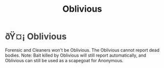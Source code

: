 ﻿---
lang: en-US
title: Oblivious
prev: Mundane
next: Prohibited
---
# <font color=#424242>ðŸ¤¡ <b>Oblivious</b></font> <Badge text="Harmful" type="tip" vertical="middle"/>

Forensic and Cleaners won't be Oblivious. The Oblivious cannot report dead bodies. Note: Bait killed by Oblivious will still report automatically, and Oblivious can still be used as a scapegoat for Anonymous.